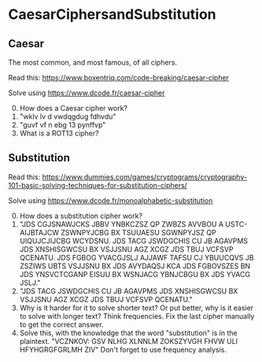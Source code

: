 # CaesarCiphersandSubstitution
## Caesar 

The most common, and most famous, of all ciphers.

Read this: <https://www.boxentriq.com/code-breaking/caesar-cipher>

Solve using <https://www.dcode.fr/caesar-cipher>

0. How does a Caesar cipher work?
1. "wklv lv d vwdqgdug fdhvdu"
2.  "guvf vf n ebg 13 pynffvp" 
3.  What is a ROT13 cipher?


## Substitution

Read this: <https://www.dummies.com/games/cryptograms/cryptography-101-basic-solving-techniques-for-substitution-ciphers/>

Solve using <https://www.dcode.fr/monoalphabetic-substitution>

0. How does a substitution cipher work?
1. "JDS CGJSNAWJCKS JBBV YNBKCZSZ QP ZWBZS AVVBOU A USTC-AIJBTAJCW ZSWNPYJCBG BX TSUUAESU SGWNPYJSZ QP UIQUJCJIJCBG WCYDSNU.
JDS TACG JSWDGCHIS CU JB AGAVPMS JDS XNSHISGWCSU BX VSJJSNU AGZ XCGZ JDS TBUJ VCFSVP QCENATU.
JDS FGBOG YVACGJSLJ AJJAWF TAFSU CJ YBUUCQVS JB ZSZIWS UBTS VSJJSNU BX JDS AVYDAQSJ KCA JDS FGBOVSZES BN JDS YNSVCTCGANP EISUU BX WSNJACG YBNJCBGU BX JDS YVACG JSLJ."
2. "JDS TACG JSWDGCHIS CU JB AGAVPMS JDS XNSHISGWCSU BX VSJJSNU AGZ XCGZ JDS TBUJ VCFSVP QCENATU."
3. Why is it harder for it to solve shorter text? Or put better, why is it easier to solve with longer text? Think frequencies. Fix the last cipher manually to get the correct answer. 
4. Solve this, with the knowledge that the word "substitution" is in the plaintext. "VCZNKOV: GSV NLHG XLNNLM ZOKSZYVGH FHVW ULI HFYHGRGFGRLMH ZIV"
Don't forget to use frequency analysis. 

